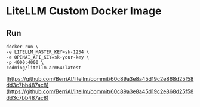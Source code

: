 # LiteLLM Custom Docker Image

## Run
```shell
docker run \
-e LITELLM_MASTER_KEY=sk-1234 \
-e OPENAI_API_KEY=sk-your-key \
-p 4000:4000 \
codming/litellm-arm64:latest
```

[https://github.com/BerriAI/litellm/commit/60c89a3e8a45d19c2e868d25f58dd3c7bb487ac8](https://github.com/BerriAI/litellm/commit/60c89a3e8a45d19c2e868d25f58dd3c7bb487ac8)

